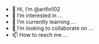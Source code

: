 - 👋 Hi, I’m @arifin102
- 👀 I’m interested in ...
- 🌱 I’m currently learning ...
- 💞️ I’m looking to collaborate on ...
- 📫 How to reach me ...

<!---
arifin102/arifin102 is a ✨ special ✨ repository because its `README.md` (this file) appears on your GitHub profile.
You can click the Preview link to take a look at your changes.
